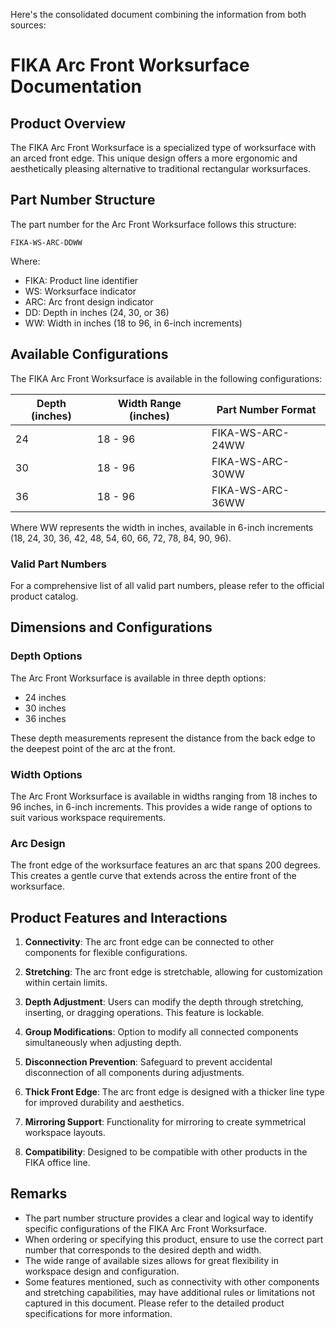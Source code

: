 Here's the consolidated document combining the information from both sources:

# FIKA Arc Front Worksurface Documentation

## Product Overview

The FIKA Arc Front Worksurface is a specialized type of worksurface with an arced front edge. This unique design offers a more ergonomic and aesthetically pleasing alternative to traditional rectangular worksurfaces.

## Part Number Structure

The part number for the Arc Front Worksurface follows this structure:

```
FIKA-WS-ARC-DDWW
```

Where:
- FIKA: Product line identifier
- WS: Worksurface indicator
- ARC: Arc front design indicator
- DD: Depth in inches (24, 30, or 36)
- WW: Width in inches (18 to 96, in 6-inch increments)

## Available Configurations

The FIKA Arc Front Worksurface is available in the following configurations:

| Depth (inches) | Width Range (inches) | Part Number Format |
|----------------|----------------------|---------------------|
| 24 | 18 - 96 | FIKA-WS-ARC-24WW |
| 30 | 18 - 96 | FIKA-WS-ARC-30WW |
| 36 | 18 - 96 | FIKA-WS-ARC-36WW |

Where WW represents the width in inches, available in 6-inch increments (18, 24, 30, 36, 42, 48, 54, 60, 66, 72, 78, 84, 90, 96).

### Valid Part Numbers

For a comprehensive list of all valid part numbers, please refer to the official product catalog.

## Dimensions and Configurations

### Depth Options
The Arc Front Worksurface is available in three depth options:
- 24 inches
- 30 inches
- 36 inches

These depth measurements represent the distance from the back edge to the deepest point of the arc at the front.

### Width Options
The Arc Front Worksurface is available in widths ranging from 18 inches to 96 inches, in 6-inch increments. This provides a wide range of options to suit various workspace requirements.

### Arc Design
The front edge of the worksurface features an arc that spans 200 degrees. This creates a gentle curve that extends across the entire front of the worksurface.

## Product Features and Interactions

1. **Connectivity**: The arc front edge can be connected to other components for flexible configurations.

2. **Stretching**: The arc front edge is stretchable, allowing for customization within certain limits.

3. **Depth Adjustment**: Users can modify the depth through stretching, inserting, or dragging operations. This feature is lockable.

4. **Group Modifications**: Option to modify all connected components simultaneously when adjusting depth.

5. **Disconnection Prevention**: Safeguard to prevent accidental disconnection of all components during adjustments.

6. **Thick Front Edge**: The arc front edge is designed with a thicker line type for improved durability and aesthetics.

7. **Mirroring Support**: Functionality for mirroring to create symmetrical workspace layouts.

8. **Compatibility**: Designed to be compatible with other products in the FIKA office line.

## Remarks

- The part number structure provides a clear and logical way to identify specific configurations of the FIKA Arc Front Worksurface.
- When ordering or specifying this product, ensure to use the correct part number that corresponds to the desired depth and width.
- The wide range of available sizes allows for great flexibility in workspace design and configuration.
- Some features mentioned, such as connectivity with other components and stretching capabilities, may have additional rules or limitations not captured in this document. Please refer to the detailed product specifications for more information.